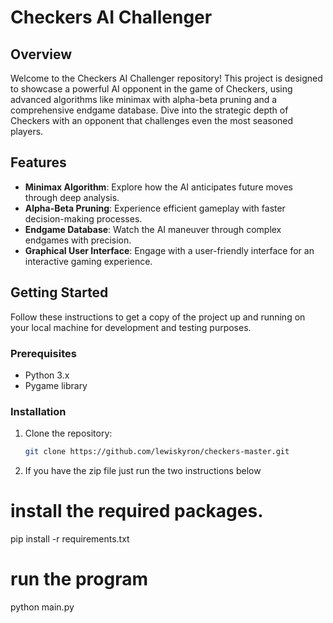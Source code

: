 # Checkers AI Challenger

## Overview
Welcome to the Checkers AI Challenger repository! This project is designed to showcase a powerful AI opponent in the game of Checkers, using advanced algorithms like minimax with alpha-beta pruning and a comprehensive endgame database. Dive into the strategic depth of Checkers with an opponent that challenges even the most seasoned players.


## Features
- **Minimax Algorithm**: Explore how the AI anticipates future moves through deep analysis.
- **Alpha-Beta Pruning**: Experience efficient gameplay with faster decision-making processes.
- **Endgame Database**: Watch the AI maneuver through complex endgames with precision.
- **Graphical User Interface**: Engage with a user-friendly interface for an interactive gaming experience.

## Getting Started
Follow these instructions to get a copy of the project up and running on your local machine for development and testing purposes.

### Prerequisites
- Python 3.x
- Pygame library

### Installation
1. Clone the repository:
   ```bash
   git clone https://github.com/lewiskyron/checkers-master.git

2. If you have the zip file 
   just run the two instructions below

# install the required packages. 
pip install -r requirements.txt

# run the  program 
python main.py